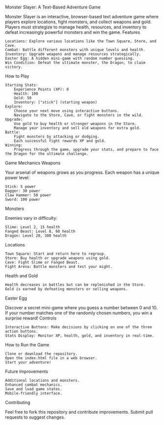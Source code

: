 Monster Slayer: A Text-Based Adventure Game

Monster Slayer is an interactive, browser-based text adventure game where players explore locations, fight monsters, and collect weapons and gold. Players must strategize to manage health, resources, and inventory to defeat increasingly powerful monsters and win the game.
Features

    Locations: Explore various locations like the Town Square, Store, and Cave.
    Combat: Battle different monsters with unique levels and health.
    Inventory: Upgrade weapons and manage resources strategically.
    Easter Egg: A hidden mini-game with random number guessing.
    Win Condition: Defeat the ultimate monster, the Dragon, to claim victory.

How to Play

    Starting Stats:
        Experience Points (XP): 0
        Health: 100
        Gold: 50
        Inventory: ["stick"] (starting weapon)
    Explore:
        Choose your next move using interactive buttons.
        Navigate to the Store, Cave, or fight monsters in the wild.
    Upgrade:
        Use gold to buy health or stronger weapons in the Store.
        Manage your inventory and sell old weapons for extra gold.
    Battle:
        Fight monsters by attacking or dodging.
        Each successful fight rewards XP and gold.
    Winning:
        Progress through the game, upgrade your stats, and prepare to face the Dragon for the ultimate challenge.

Game Mechanics
Weapons

Your arsenal of weapons grows as you progress. Each weapon has a unique power level:

    Stick: 5 power
    Dagger: 30 power
    Claw Hammer: 50 power
    Sword: 100 power

Monsters

Enemies vary in difficulty:

    Slime: Level 2, 15 health
    Fanged Beast: Level 8, 60 health
    Dragon: Level 20, 300 health

Locations

    Town Square: Start and return here to regroup.
    Store: Buy health or upgrade weapons using gold.
    Cave: Fight Slime or Fanged Beast.
    Fight Arena: Battle monsters and test your might.

Health and Gold

    Health decreases in battles but can be replenished in the Store.
    Gold is earned by defeating monsters or selling weapons.

Easter Egg

Discover a secret mini-game where you guess a number between 0 and 10. If your number matches one of the randomly chosen numbers, you win a surprise reward!
Controls

    Interactive Buttons: Make decisions by clicking on one of the three action buttons.
    Stats Display: Monitor XP, health, gold, and inventory in real-time.

How to Run the Game

    Clone or download the repository.
    Open the index.html file in a web browser.
    Start your adventure!

Future Improvements

    Additional locations and monsters.
    Enhanced combat mechanics.
    Save and load game states.
    Mobile-friendly interface.

Contributing

Feel free to fork this repository and contribute improvements. Submit pull requests to suggest changes.
